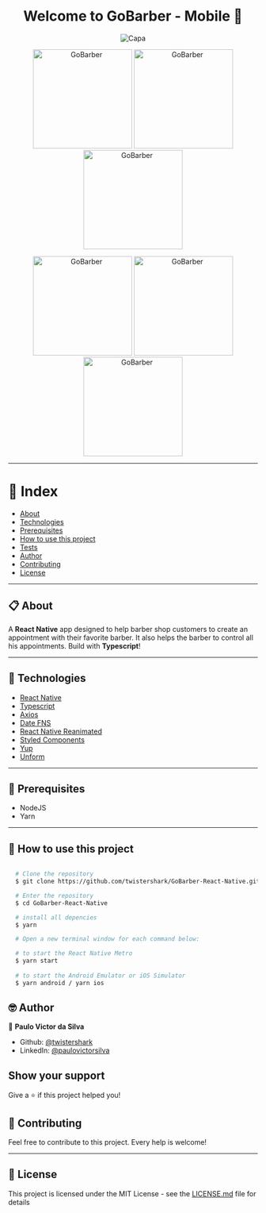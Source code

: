 <h1 align="center">Welcome to GoBarber - Mobile 💇</h1>
<p align="center">
  <img alt="Capa" src="https://github.com/twistershark/GoBarber---React-Native/blob/master/assets/capa.png" />
</p>


<p align="center">
  <img width="200px"  alt="GoBarber" src="https://github.com/twistershark/GoBarber---React-Native/blob/master/assets/gobarber1.png" />
  <img width="200px" alt="GoBarber" src="https://github.com/twistershark/GoBarber---React-Native/blob/master/assets/gobarber2.png" />
  <img width="200px" alt="GoBarber" src="https://github.com/twistershark/GoBarber---React-Native/blob/master/assets/gobarber3.png" />
</p>
<p align="center">
  <img width="200px" alt="GoBarber" src="https://github.com/twistershark/GoBarber---React-Native/blob/master/assets/gobarber4.png" />
  <img width="200px" alt="GoBarber" src="https://github.com/twistershark/GoBarber---React-Native/blob/master/assets/gobarber5.png" />
  <img width="200px" alt="GoBarber" src="https://github.com/twistershark/GoBarber---React-Native/blob/master/assets/gobarber6.png" />
</p>



---
# 📑 Index

- [About](#-about)
- [Technologies](#-technologies)
- [Prerequisites](#-prerequisites)
- [How to use this project](#-how-to-use-this-project)
- [Tests](#-run-tests)
- [Author](#-author)
- [Contributing](#-contributing)
- [License](#-license)
---

## 📋 About

A **React Native** app designed to help barber shop customers to create an appointment with their favorite barber. It also helps the barber to control all his appointments.
Build with **Typescript**!

---

## 🚀 Technologies

- [React Native](https://reactnative.dev/)
- [Typescript](https://www.typescriptlang.org/)
- [Axios](https://axios-http.com/docs/intro)
- [Date FNS](https://date-fns.org/)
- [React Native Reanimated](https://docs.swmansion.com/react-native-reanimated/)
- [Styled Components](https://styled-components.com/)
- [Yup](https://github.com/jquense/yup)
- [Unform](https://unform.dev/)

---

## 🔧 Prerequisites

- NodeJS
- Yarn

---
## 🌟 How to use this project

```sh

  # Clone the repository
  $ git clone https://github.com/twistershark/GoBarber-React-Native.git

  # Enter the repository
  $ cd GoBarber-React-Native

  # install all depencies
  $ yarn

  # Open a new terminal window for each command below:

  # to start the React Native Metro
  $ yarn start
  
  # to start the Android Emulator or iOS Simulator
  $ yarn android / yarn ios

```

## 🤓 Author

👤 **Paulo Victor da Silva**

* Github: [@twistershark](https://github.com/twistershark)
* LinkedIn: [@paulovictorsilva](https://linkedin.com/in/paulovictorsilva)

## Show your support

Give a ⭐️ if this project helped you!

## 🤝 Contributing
Feel free to contribute to this project. Every help is welcome!

---

## 📃 License

This project is licensed under the MIT License - see the [LICENSE.md](LICENSE) file for details
